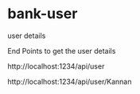 # bank-user
user details

End Points to get the user details

http://localhost:1234/api/user

http://localhost:1234/api/user/Kannan

